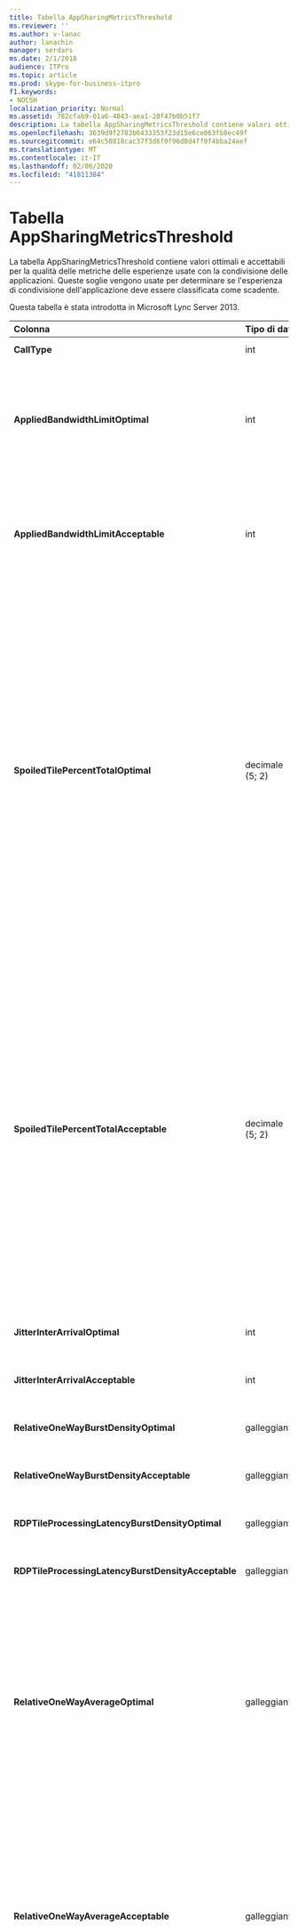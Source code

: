 ```yaml
---
title: Tabella AppSharingMetricsThreshold
ms.reviewer: ''
ms.author: v-lanac
author: lanachin
manager: serdars
ms.date: 2/1/2018
audience: ITPro
ms.topic: article
ms.prod: skype-for-business-itpro
f1.keywords:
- NOCSH
localization_priority: Normal
ms.assetid: 782cfab9-01a6-4843-aea1-28f47b0b51f7
description: La tabella AppSharingMetricsThreshold contiene valori ottimali e accettabili per la qualità delle metriche delle esperienze usate con la condivisione delle applicazioni. Queste soglie vengono usate per determinare se l'esperienza di condivisione dell'applicazione deve essere classificata come scadente.
ms.openlocfilehash: 3639d9f2783b6433353f23d15e6ce063fb8ec49f
ms.sourcegitcommit: e64c50818cac37f3d6f0f96d0d4ff0f4bba24aef
ms.translationtype: MT
ms.contentlocale: it-IT
ms.lasthandoff: 02/06/2020
ms.locfileid: "41811384"
---
```

# <a name="appsharingmetricsthreshold-table"></a>Tabella AppSharingMetricsThreshold
 
La tabella AppSharingMetricsThreshold contiene valori ottimali e accettabili per la qualità delle metriche delle esperienze usate con la condivisione delle applicazioni. Queste soglie vengono usate per determinare se l'esperienza di condivisione dell'applicazione deve essere classificata come scadente.
  
Questa tabella è stata introdotta in Microsoft Lync Server 2013.
  
|**Colonna**|**Tipo di dati**|**Chiave/indice**|**Dettagli**|
|:-----|:-----|:-----|:-----|
|**CallType** <br/> |int  <br/> |Principale  <br/> |Tipo di chiamata inserita.  <br/> |
|**AppliedBandwidthLimitOptimal** <br/> |int  <br/> ||Limitazione ottimale della larghezza di banda per la condivisione delle applicazioni. Il valore predefinito è 1 milione.  <br/> |
|**AppliedBandwidthLimitAcceptable** <br/> |int  <br/> ||Limitazione della larghezza di banda accettabile per la condivisione delle applicazioni. Il valore predefinito è 500000.  <br/> |
|**SpoiledTilePercentTotalOptimal** <br/> |decimale (5; 2)  <br/> ||Tasso percentuale ottimale per i riquadri "viziati" per la classificazione di una qualità di condivisione delle applicazioni. Questo valore è la percentuale del contenuto del condivisore che non ha raggiunto il visualizzatore. Il contenuto può essere scartato (o viziato) quando il condivisore Elimina i riquadri dall'origine grafica o i riquadri di ASMCU scartano rispettivamente i riquadri di condivisione. Il valore predefinito è 11%.  <br/> |
|**SpoiledTilePercentTotalAcceptable** <br/> |decimale (5; 2)  <br/> ||Tasso percentuale accettabile per i riquadri "viziati" per la classificazione di una qualità di condivisione delle applicazioni. Questo valore è la percentuale del contenuto del condivisore che non ha raggiunto il visualizzatore. Il contenuto può essere scartato (o viziato) quando il condivisore Elimina i riquadri dall'origine grafica o i riquadri di ASMCU scartano rispettivamente i riquadri di condivisione. Il valore predefinito è 36%.  <br/> |
|**JitterInterArrivalOptimal** <br/> |int  <br/> ||Questa colonna non viene usata in Microsoft Lync Server 2013.  <br/> |
|**JitterInterArrivalAcceptable** <br/> |int  <br/> ||Questa colonna non viene usata in Microsoft Lync Server 2013.  <br/> |
|**RelativeOneWayBurstDensityOptimal** <br/> |galleggiante  <br/> ||Questa colonna non viene usata in Microsoft Lync Server 2013.  <br/> |
|**RelativeOneWayBurstDensityAcceptable** <br/> |galleggiante  <br/> ||Questa colonna non viene usata in Microsoft Lync Server 2013.  <br/> |
|**RDPTileProcessingLatencyBurstDensityOptimal** <br/> |galleggiante  <br/> ||Questa colonna non viene usata in Microsoft Lync Server 2013.  <br/> |
|**RDPTileProcessingLatencyBurstDensityAcceptable** <br/> |galleggiante  <br/> ||Questa colonna non viene usata in Microsoft Lync Server 2013.  <br/> |
|**RelativeOneWayAverageOptimal** <br/> |galleggiante  <br/> ||Valore ottimale per il ritardo unidirezionale relativo tra i due endpoint multimediali coinvolti nella condivisione dell'applicazione. Si tratta di una misura di latenza single-hop. Il valore predefinito è 1,0 secondi.  <br/> La colonna è stata introdotta in Microsoft Lync Server 2013.  <br/> |
|**RelativeOneWayAverageAcceptable** <br/> |galleggiante  <br/> ||Valore ottimale per il ritardo unidirezionale relativo tra i due endpoint multimediali coinvolti nella condivisione dell'applicazione. Si tratta di una misura di latenza single-hop. Il valore predefinito è 1,75 secondi.  <br/> La colonna è stata introdotta in Microsoft Lync Server 2013.  <br/> |
|**RDPTileProcessingLatencyAverageOptimal** <br/> |galleggiante  <br/> ||Valore ottimale della latenza media di elaborazione dei riquadri RDP nel server dei servizi di conferenza durante la durata della sessione di visualizzazione. La latenza è la differenza di orario tra il momento in cui il fotogramma iniziale è codificato nel server (condivisore o MCU a seconda dello scenario) e lo stesso fotogramma iniziale viene decodificato nel visualizzatore.  <br/> Una media elevata riflette un ritardo maggiore nell'esperienza di visualizzazione. Un server di conferenza di overload può avere ritardi medi più alti. Il valore predefinito è 200ms.  <br/> La colonna è stata introdotta in Microsoft Lync Server 2013.  <br/> |
|**RDPTileProcessingLatencyAverageAcceptable** <br/> |galleggiante  <br/> ||Valore accettabile della latenza media di elaborazione dei riquadri RDP nel server dei servizi di conferenza durante la durata della sessione di visualizzazione. La latenza è la differenza di orario tra il momento in cui il fotogramma iniziale è codificato nel server (condivisore o MCU a seconda dello scenario) e lo stesso fotogramma iniziale viene decodificato nel visualizzatore.  <br/> Una media elevata riflette un ritardo maggiore nell'esperienza di visualizzazione. Un server di conferenza di overload può avere ritardi medi più alti. Il valore predefinito è 200ms.  <br/> La colonna è stata introdotta in Microsoft Lync Server 2013.  <br/> |
   

